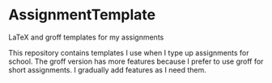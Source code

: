 # AssignmentTemplate
LaTeX and groff templates for my assignments

This repository contains templates I use when I type up assignments for school. The groff version has more features because I prefer to use groff for short assignments. I gradually add features as I need them.
